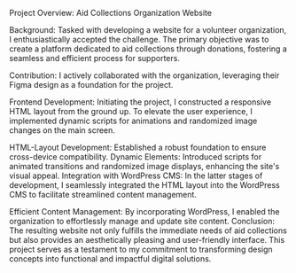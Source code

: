 
Project Overview: Aid Collections Organization Website

Background:
Tasked with developing a website for a volunteer organization, I enthusiastically accepted the challenge. The primary objective was to create a platform dedicated to aid collections through donations, fostering a seamless and efficient process for supporters.

Contribution:
I actively collaborated with the organization, leveraging their Figma design as a foundation for the project.

Frontend Development:
Initiating the project, I constructed a responsive HTML layout from the ground up. To elevate the user experience, I implemented dynamic scripts for animations and randomized image changes on the main screen.

HTML-Layout Development: Established a robust foundation to ensure cross-device compatibility.
Dynamic Elements: Introduced scripts for animated transitions and randomized image displays, enhancing the site's visual appeal.
Integration with WordPress CMS:
In the latter stages of development, I seamlessly integrated the HTML layout into the WordPress CMS to facilitate streamlined content management.

Efficient Content Management: By incorporating WordPress, I enabled the organization to effortlessly manage and update site content.
Conclusion:
The resulting website not only fulfills the immediate needs of aid collections but also provides an aesthetically pleasing and user-friendly interface. This project serves as a testament to my commitment to transforming design concepts into functional and impactful digital solutions.
